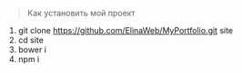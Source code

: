 >Как установить мой проект

1. git clone https://github.com/ElinaWeb/MyPortfolio.git site
2. cd site
3. bower i
4. npm i